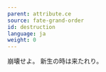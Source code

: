 ```yaml
---
parent: attribute.ce
source: fate-grand-order
id: destruction
language: ja
weight: 0
---
```


崩壊せよ。
新生の時は来たれり。

